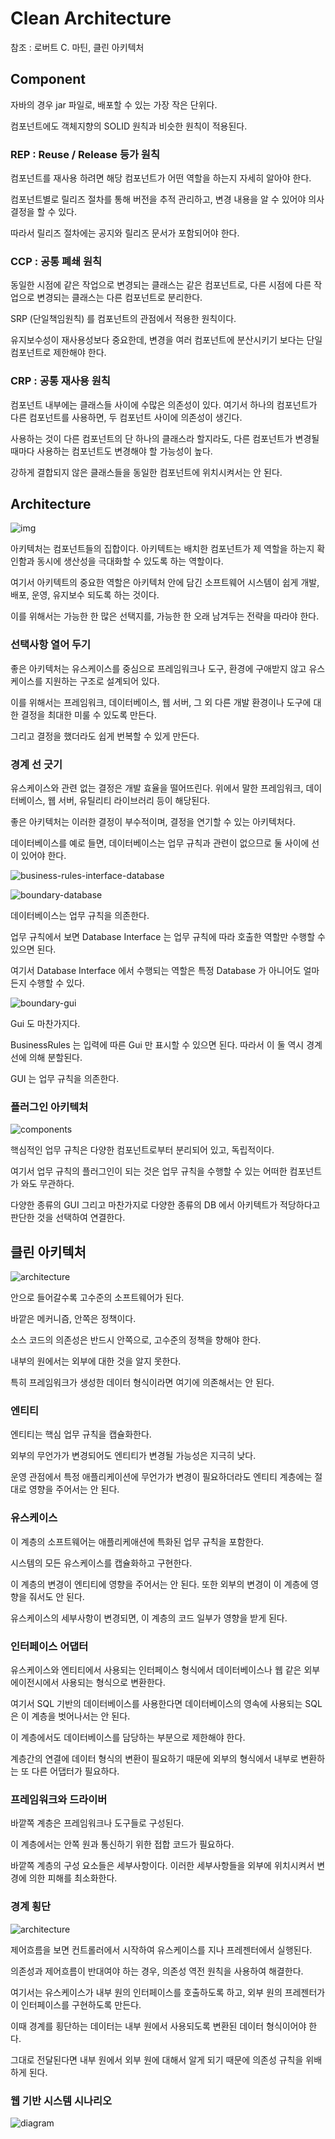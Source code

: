 # Clean Architecture

참조 : 로버트 C. 마틴, 클린 아키텍처

## Component

자바의 경우 jar 파일로, 배포할 수 있는 가장 작은 단위다.

컴포넌트에도 객체지향의 SOLID 원칙과 비슷한 원칙이 적용된다.

### REP : Reuse / Release 등가 원칙

컴포넌트를 재사용 하려면 해당 컴포넌트가 어떤 역할을 하는지 자세히 알아야 한다. 

컴포넌트별로 릴리즈 절차를 통해 버전을 추적 관리하고, 변경 내용을 알 수 있어야 의사결정을 할 수 있다.

따라서 릴리즈 절차에는 공지와 릴리즈 문서가 포함되어야 한다. 

### CCP : 공통 폐쇄 원칙

동일한 시점에 같은 작업으로 변경되는 클래스는 같은 컴포넌트로, 다른 시점에 다른 작업으로 변경되는 클래스는 다른 컴포넌트로 분리한다.

SRP (단일책임원칙) 를 컴포넌트의 관점에서 적용한 원칙이다.

유지보수성이 재사용성보다 중요한데, 변경을 여러 컴포넌트에 분산시키기 보다는 단일 컴포넌트로 제한해야 한다.

### CRP : 공통 재사용 원칙

컴포넌트 내부에는 클래스들 사이에 수많은 의존성이 있다. 여기서 하나의 컴포넌트가 다른 컴포넌트를 사용하면, 두 컴포넌트 사이에 의존성이 생긴다.

사용하는 것이 다른 컴포넌트의 단 하나의 클래스라 할지라도, 다른 컴포넌트가 변경될 때마다 사용하는 컴포넌트도 변경해야 할 가능성이 높다.

강하게 결합되지 않은 클래스들을 동일한 컴포넌트에 위치시켜서는 안 된다.

## Architecture

![img](./resources/components.jpg)

아키텍처는 컴포넌트들의 집합이다. 아키텍트는 배치한 컴포넌트가 제 역할을 하는지 확인함과 동시에 생산성을 극대화할 수 있도록 하는 역할이다.

여기서 아키텍트의 중요한 역할은 아키텍처 안에 담긴 소프트웨어 시스템이 쉽게 개발, 배포, 운영, 유지보수 되도록 하는 것이다.

이를 위해서는 가능한 한 많은 선택지를, 가능한 한 오래 남겨두는 전략을 따라야 한다.

### 선택사항 열어 두기

좋은 아키텍처는 유스케이스를 중심으로 프레임워크나 도구, 환경에 구애받지 않고 유스케이스를 지원하는 구조로 설계되어 있다.

이를 위해서는 프레임워크, 데이터베이스, 웹 서버, 그 외 다른 개발 환경이나 도구에 대한 결정을 최대한 미룰 수 있도록 만든다.

그리고 결정을 했더라도 쉽게 번복할 수 있게 만든다. 

### 경계 선 긋기

유스케이스와 관련 없는 결정은 개발 효율을 떨어뜨린다. 위에서 말한 프레임워크, 데이터베이스, 웹 서버, 유틸리티 라이브러리 등이 해당된다.

좋은 아키텍처는 이러한 결정이 부수적이며, 결정을 연기할 수 있는 아키텍처다. 

데이터베이스를 예로 들면, 데이터베이스는 업무 규칙과 관련이 없으므로 둘 사이에 선이 있어야 한다.

![business-rules-interface-database](./resources/business-rules-interface-database.jpg)

![boundary-database](./resources/boundary-database.jpg)

데이터베이스는 업무 규칙을 의존한다.

업무 규칙에서 보면 Database Interface 는 업무 규칙에 따라 호출한 역할만 수행할 수 있으면 된다. 

여기서 Database Interface 에서 수행되는 역할은 특정 Database 가 아니어도 얼마든지 수행할 수 있다.

![boundary-gui](./resources/boundary-gui.jpg)

Gui 도 마찬가지다.

BusinessRules 는 입력에 따른 Gui 만 표시할 수 있으면 된다. 따라서 이 둘 역시 경계선에 의해 분할된다.

GUI 는 업무 규칙을 의존한다.

### 플러그인 아키텍처

![components](./resources/plugins.jpg)

핵심적인 업무 규칙은 다양한 컴포넌트로부터 분리되어 있고, 독립적이다.

여기서 업무 규칙의 플러그인이 되는 것은 업무 규칙을 수행할 수 있는 어떠한 컴포넌트가 와도 무관하다.

다양한 종류의 GUI 그리고 마찬가지로 다양한 종류의 DB 에서 아키텍트가 적당하다고 판단한 것을 선택하여 연결한다.

## 클린 아키텍처

![architecture](./resources/architecture.jpg)

안으로 들어갈수록 고수준의 소프트웨어가 된다.

바깥은 메커니즘, 안쪽은 정책이다.

소스 코드의 의존성은 반드시 안쪽으로, 고수준의 정책을 향해야 한다.

내부의 원에서는 외부에 대한 것을 알지 못한다. 

특히 프레임워크가 생성한 데이터 형식이라면 여기에 의존해서는 안 된다.

### 엔티티

엔티티는 핵심 업무 규칙을 캡슐화한다.

외부의 무언가가 변경되어도 엔티티가 변경될 가능성은 지극히 낮다. 

운영 관점에서 특정 애플리케이션에 무언가가 변경이 필요하더라도 엔티티 계층에는 절대로 영향을 주어서는 안 된다.

### 유스케이스

이 계층의 소프트웨어는 애플리케애션에 특화된 업무 규칙을 포함한다. 

시스템의 모든 유스케이스를 캡슐화하고 구현한다.

이 계층의 변경이 엔티티에 영향을 주어서는 안 된다. 또한 외부의 변경이 이 계층에 영향을 줘서도 안 된다.

유스케이스의 세부사항이 변경되면, 이 계층의 코드 일부가 영향을 받게 된다.

### 인터페이스 어댑터

유스케이스와 엔티티에서 사용되는 인터페이스 형식에서 데이터베이스나 웹 같은 외부 에이전시에서 사용되는 형식으로 변환한다.

여기서 SQL 기반의 데이터베이스를 사용한다면 데이터베이스의 영속에 사용되는 SQL 은 이 계층을 벗어나서는 안 된다.

이 계층에서도 데이터베이스를 담당하는 부분으로 제한해야 한다.

계층간의 연결에 데이터 형식의 변환이 필요하기 때문에 외부의 형식에서 내부로 변환하는 또 다른 어댑터가 필요하다.

### 프레임워크와 드라이버

바깥쪽 계층은 프레임워크나 도구들로 구성된다. 

이 계층에서는 안쪽 원과 통신하기 위한 접합 코드가 필요하다.

바깥쪽 계층의 구성 요소들은 세부사항이다. 이러한 세부사항들을 외부에 위치시켜서 변경에 의한 피해를 최소화한다.

### 경계 횡단

![architecture](./resources/architecture.jpg)

제어흐름을 보면 컨트롤러에서 시작하여 유스케이스를 지나 프레젠터에서 실행된다.

의존성과 제어흐름이 반대여야 하는 경우, 의존성 역전 원칙을 사용하여 해결한다.

여기서는 유스케이스가 내부 원의 인터페이스를 호출하도록 하고, 외부 원의 프레젠터가 이 인터페이스를 구현하도록 만든다.

이때 경계를 횡단하는 데이터는 내부 원에서 사용되도록 변환된 데이터 형식이어야 한다. 

그대로 전달된다면 내부 원에서 외부 원에 대해서 알게 되기 때문에 의존성 규칙을 위배하게 된다.

### 웹 기반 시스템 시나리오

![diagram](./resources/diagram.jpg)

 